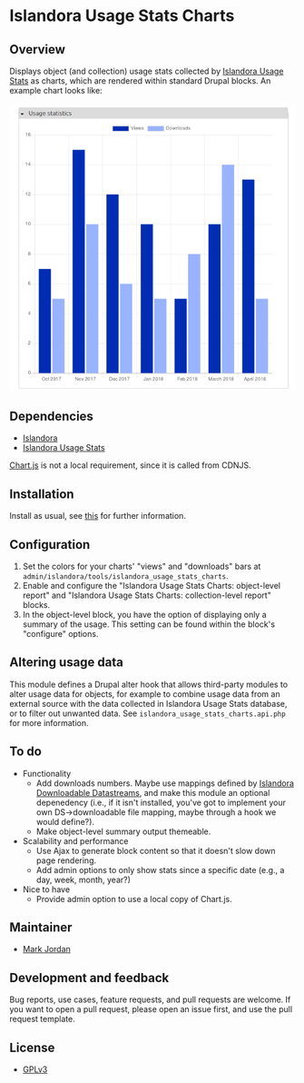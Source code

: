 # Islandora Usage Stats Charts

## Overview

Displays object (and collection) usage stats collected by [Islandora Usage Stats](https://github.com/Islandora/islandora_usage_stats) as charts, which are rendered within standard Drupal blocks. An example chart looks like:

![Example chart](usage_stats_example.png)

## Dependencies

* [Islandora](https://github.com/Islandora/islandora)
* [Islandora Usage Stats](https://github.com/Islandora/islandora_usage_stats)

[Chart.js](http://www.chartjs.org/) is not a local requirement, since it is called from CDNJS.

## Installation

Install as usual, see [this](https://drupal.org/documentation/install/modules-themes/modules-7) for further information.

## Configuration

1. Set the colors for your charts' "views" and "downloads" bars at `admin/islandora/tools/islandora_usage_stats_charts`.
1. Enable and configure the "Islandora Usage Stats Charts: object-level report" and "Islandora Usage Stats Charts: collection-level report" blocks.
1. In the object-level block, you have the option of displaying only a summary of the usage. This setting can be found within the block's "configure" options.

## Altering usage data

This module defines a Drupal alter hook that allows third-party modules to alter usage data for objects, for example to combine usage data from an external source with the data collected in Islandora Usage Stats database, or to filter out unwanted data. See `islandora_usage_stats_charts.api.php` for more information.

## To do

* Functionality
  * Add downloads numbers. Maybe use mappings defined by [Islandora Downloadable Datastreams](https://github.com/bondjimbond/islandora_downloadable_datastreams), and make this module an optional depenedency (i.e., if it isn't installed, you've got to implement your own DS->downloadable file mapping, maybe through a hook we would define?).
  * Make object-level summary output themeable.
* Scalability and performance
  * Use Ajax to generate block content so that it doesn't slow down page rendering.
  * Add admin options to only show stats since a specific date (e.g., a day, week, month, year?)
* Nice to have
  * Provide admin option to use a local copy of Chart.js.

## Maintainer

* [Mark Jordan](https://github.com/mjordan)

## Development and feedback

Bug reports, use cases, feature requests, and pull requests are welcome. If you want to open a pull request, please open an issue first, and use the pull request template.

## License

* [GPLv3](http://www.gnu.org/licenses/gpl-3.0.txt)
